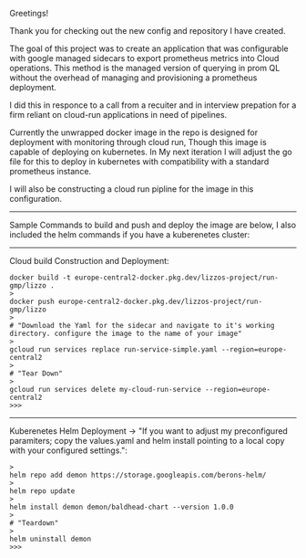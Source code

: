 Greetings!

Thank you for checking out the new config and repository I have created. 

The goal of this project was to create an application that was configurable with google managed sidecars to export prometheus metrics into Cloud operations.
This method is the managed version of querying in prom QL without the overhead of managing and provisioning a prometheus deployment.

I did this in responce to a call from a recuiter and in interview prepation for a firm reliant on cloud-run applications in need of pipelines. 

Currently the unwrapped docker image in the repo is designed for deployment with monitoring through cloud run, Though this image is capable of deploying on kubernetes.
In My next iteration I will adjust the go file for this to deploy in kubernetes with compatibility with a standard prometheus instance. 

I will also be constructing a cloud run pipline for the image in this configuration.

---


Sample Commands to build and push and deploy the image are below, I also included the helm commands if you have a kuberenetes cluster:

---
Cloud build Construction and Deployment:


```
docker build -t europe-central2-docker.pkg.dev/lizzos-project/run-gmp/lizzo .
>
docker push europe-central2-docker.pkg.dev/lizzos-project/run-gmp/lizzo
>
# "Download the Yaml for the sidecar and navigate to it's working directory. configure the image to the name of your image"
>
gcloud run services replace run-service-simple.yaml --region=europe-central2
>
# "Tear Down"
>
gcloud run services delete my-cloud-run-service --region=europe-central2
>>>
```
---

Kuberenetes Helm Deployment -> "If you want to adjust my preconfigured paramiters; copy the values.yaml and helm install pointing to a local copy with your configured settings.":

```
>
helm repo add demon https://storage.googleapis.com/berons-helm/
>
helm repo update
>
helm install demon demon/baldhead-chart --version 1.0.0
>
# "Teardown" 
>
helm uninstall demon
>>>
```
